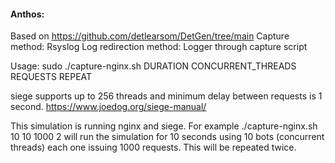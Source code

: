 #### Anthos:
Based on https://github.com/detlearsom/DetGen/tree/main
Capture method: Rsyslog
Log redirection method: Logger through capture script

Usage: sudo ./capture-nginx.sh DURATION CONCURRENT_THREADS REQUESTS REPEAT

siege supports up to 256 threads and minimum delay between requests is 1 second. https://www.joedog.org/siege-manual/

This simulation is running nginx and siege. 
For example ./capture-nginx.sh 10 10 1000 2 will run the simulation for 10 seconds using 10 bots (concurrent threads) each one issuing 1000 requests. This will be repeated twice.
